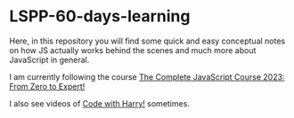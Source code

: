 # LSPP-60-days-learning

Here, in this repository you will find some quick and easy conceptual notes on how JS actually works behind the scenes and much more about JavaScript in general.

I am currently following the course [The Complete JavaScript Course 2023: From Zero to Expert!](https://www.udemy.com/course/the-complete-javascript-course/)

I also see videos of [Code with Harry!](https://www.youtube.com/watch?v=ER9SspLe4Hg&list=PLu0W_9lII9ahR1blWXxgSlL4y9iQBnLpR) sometimes.